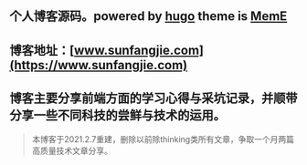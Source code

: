 ## 个人博客源码。powered by [hugo](https://gohugo.io/) theme is [MemE](https://github.com/reuixiy/hugo-theme-meme)

## 博客地址：[www.sunfangjie.com](https://www.sunfangjie.com) 

## 博客主要分享前端方面的学习心得与采坑记录，并顺带分享一些不同科技的尝鲜与技术的运用。

> 本博客于2021.2.7重建，删除以前除thinking类所有文章，争取一个月两篇高质量技术文章分享。